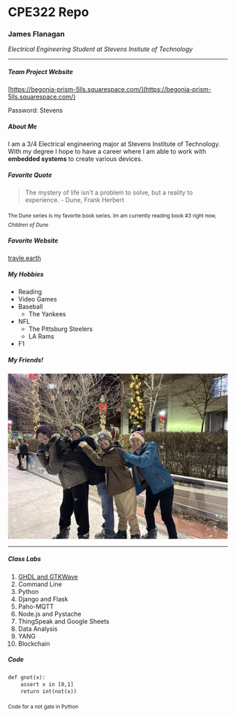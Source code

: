 # CPE322 Repo
### James Flanagan
_Electrical Engineering Student at Stevens Instiute of Technology_

---

##### Team Project Website 

[https://begonia-prism-5lls.squarespace.com/](https://begonia-prism-5lls.squarespace.com/)

Password: Stevens


##### About Me

I am a 3/4 Electrical engineering major at Stevens Institute of Technology. With my degree I hope to have a career where I am able to work with **embedded systems** to create various devices.

##### Favorite Quote

> The mystery of life isn't a problem to solve, but a reality to experience. - Dune, Frank Herbert

<sub> The Dune series is my favorite book series. Im am currently reading book #3 right now, _Children of Dune_ </sub>



##### Favorite Website

[travle.earth](https://travle.earth/)

##### My Hobbies
- Reading
- Video Games
- Baseball
  - The Yankees
- NFL
  - The Pittsburg Steelers
  - LA Rams
- F1

##### My Friends!
![Picture of Me with my friends](./assets/readme/friends.jpg)

---

##### Class Labs
1. [GHDL and GTKWave](https://github.com/Jflanag1stevens/CPE322/tree/main/Lab1)
2. Command Line
3. Python
4. Django and Flask
5. Paho-MQTT
6. Node.js and Pystache
7. ThingSpeak and Google Sheets
8. Data Analysis
9. YANG
10. Blockchain


##### Code

```
def gnot(x):
    assert x in [0,1]
    return int(not(x))
```
<sub> Code for a not gate in Python </sub>



